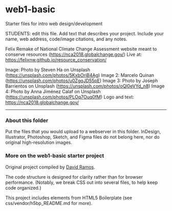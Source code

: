 # web1-basic

Starter files for intro web design/development

STUDENTS: edit this file. Add text that describes your project. Include your name, web address, code/image citations, and any notes.

Felix
Remake of National Climate Change Assessment website meant to conserve resources (https://nca2018.globalchange.gov/)
Live at: https://felixnw.github.io/resource_conservation/


Image: Photo by Steven Ha on Unsplash (https://unsplash.com/photos/5KxbOrjB4Ag)
Image 2: Marcelo Quinan (https://unsplash.com/photos/u0ZgqJD55pE)
Image 3: Photo by Joseph Barrientos on Unsplash (https://unsplash.com/photos/oQl0eVYd_n8)
Image 4: Photo by Anna Jiménez Calaf on Unsplash (https://unsplash.com/photos/PLOq7Ouq0fM)
Logo and text: https://nca2018.globalchange.gov/

***

### About this folder

Put the files that you would upload to a webserver in this folder. InDesign, Illustrator, Photoshop, Sketch, and Figma files do not belong here, nor do original high-resolution images.

### More on the web1-basic starter project

Original project compiled by [David Ramos](http://imaginaryterrain.com).

The code structure is designed for clarity rather than for browser performance. (Notably, we break CSS out into several files, to help keep code organized.)

This project includes elements from HTML5 Boilerplate (see css/vendor/h5bp_README.md for more).

